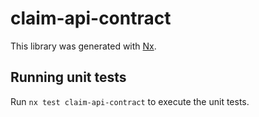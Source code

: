 # claim-api-contract

This library was generated with [Nx](https://nx.dev).

## Running unit tests

Run `nx test claim-api-contract` to execute the unit tests.
